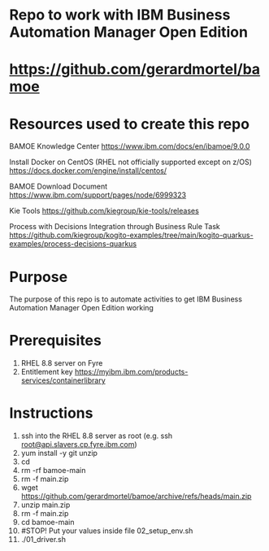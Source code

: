 # Repo to work with IBM Business Automation Manager Open Edition
# https://github.com/gerardmortel/bamoe

# Resources used to create this repo
BAMOE Knowledge Center
https://www.ibm.com/docs/en/ibamoe/9.0.0

Install Docker on CentOS (RHEL not officially supported except on z/OS)
https://docs.docker.com/engine/install/centos/

BAMOE Download Document
https://www.ibm.com/support/pages/node/6999323

Kie Tools
https://github.com/kiegroup/kie-tools/releases

Process with Decisions Integration through Business Rule Task
https://github.com/kiegroup/kogito-examples/tree/main/kogito-quarkus-examples/process-decisions-quarkus

# Purpose
The purpose of this repo is to automate activities to get IBM Business Automation Manager Open Edition working

# Prerequisites
1. RHEL 8.8 server on Fyre
2. Entitlement key https://myibm.ibm.com/products-services/containerlibrary

# Instructions
1. ssh into the RHEL 8.8 server as root (e.g. ssh root@api.slavers.cp.fyre.ibm.com)
2. yum install -y git unzip
3. cd
4. rm -rf bamoe-main
5. rm -f main.zip
6. wget https://github.com/gerardmortel/bamoe/archive/refs/heads/main.zip
7. unzip main.zip
8. rm -f main.zip
9. cd bamoe-main
10. #STOP! Put your values inside file 02_setup_env.sh
11. ./01_driver.sh